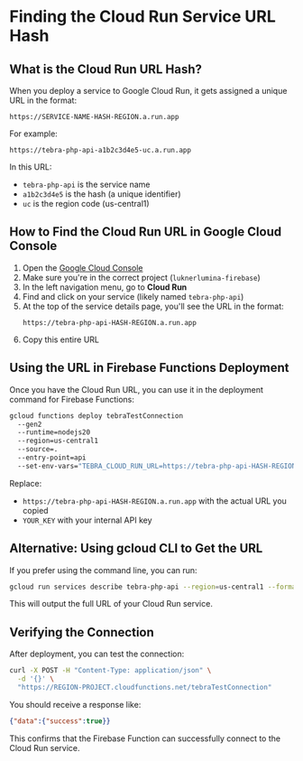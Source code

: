 # Finding the Cloud Run Service URL Hash

## What is the Cloud Run URL Hash?

When you deploy a service to Google Cloud Run, it gets assigned a unique URL in the format:

```
https://SERVICE-NAME-HASH-REGION.a.run.app
```

For example:

```
https://tebra-php-api-a1b2c3d4e5-uc.a.run.app
```

In this URL:

- `tebra-php-api` is the service name
- `a1b2c3d4e5` is the hash (a unique identifier)
- `uc` is the region code (us-central1)

## How to Find the Cloud Run URL in Google Cloud Console

1. Open the [Google Cloud Console](https://console.cloud.google.com/)
2. Make sure you're in the correct project (`luknerlumina-firebase`)
3. In the left navigation menu, go to **Cloud Run**
4. Find and click on your service (likely named `tebra-php-api`)
5. At the top of the service details page, you'll see the URL in the format:
   ```
   https://tebra-php-api-HASH-REGION.a.run.app
   ```
6. Copy this entire URL

## Using the URL in Firebase Functions Deployment

Once you have the Cloud Run URL, you can use it in the deployment command for Firebase Functions:

```bash
gcloud functions deploy tebraTestConnection
  --gen2
  --runtime=nodejs20
  --region=us-central1
  --source=.
  --entry-point=api
  --set-env-vars="TEBRA_CLOUD_RUN_URL=https://tebra-php-api-HASH-REGION.a.run.app,TEBRA_INTERNAL_API_KEY=YOUR_KEY"
```

Replace:

- `https://tebra-php-api-HASH-REGION.a.run.app` with the actual URL you copied
- `YOUR_KEY` with your internal API key

## Alternative: Using gcloud CLI to Get the URL

If you prefer using the command line, you can run:

```bash
gcloud run services describe tebra-php-api --region=us-central1 --format='value(status.url)'
```

This will output the full URL of your Cloud Run service.

## Verifying the Connection

After deployment, you can test the connection:

```bash
curl -X POST -H "Content-Type: application/json" \
  -d '{}' \
  "https://REGION-PROJECT.cloudfunctions.net/tebraTestConnection"
```

You should receive a response like:

```json
{"data":{"success":true}}
```

This confirms that the Firebase Function can successfully connect to the Cloud Run service.
